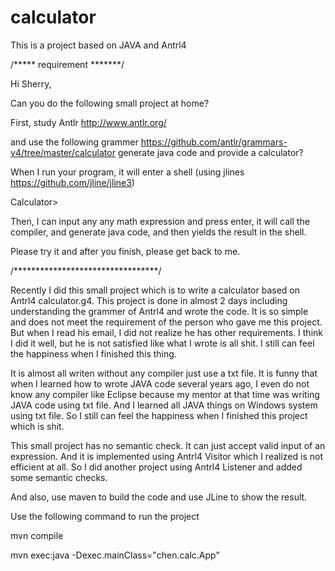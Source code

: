 # calculator
This is a project based on JAVA and Antrl4

/*****    requirement   *******/

Hi Sherry, 

Can you do the following small project at home?

First, study Antlr http://www.antlr.org/

and use the following grammer 
https://github.com/antlr/grammars-v4/tree/master/calculator
generate java code and provide a calculator?

When I run your program, it will enter a shell (using jlines https://github.com/jline/jline3)

Calculator>

Then, I can input any any math expression and press enter, it will call the compiler, and generate java code, and then yields the result in the shell.

Please try it and after you finish, please get back to me. 

/*********************************/



Recently I did this small project which is to write a calculator based on Antrl4 calculator.g4. This project is done in almost 2 days including understanding the grammer of Antrl4 and wrote the code. It is so simple and does not meet the requirement of the person who gave me this project. But when I read his email, I did not realize he has other requirements. I think I did it well, but he is not satisfied like what I wrote is all shit. I still can feel the happiness when I finished this thing. 

It is almost all writen without any compiler just use a txt file. It is funny that when I learned how to wrote JAVA code several years ago, I even do not know any compiler like Eclipse because my mentor at that time was writing JAVA code using txt file. And I learned all JAVA things on Windows system using txt file. So I still can feel the happiness when I finished this project which is shit.

This small project has no semantic check. It can just accept valid input of an expression. And it is implemented using Antrl4 Visitor which I realized is not efficient at all. So I did another project using Antrl4 Listener and added some semantic checks.

And also, use maven to build the code and use JLine to show the result. 


Use the following command to run the project

mvn compile

mvn exec:java -Dexec.mainClass="chen.calc.App"
